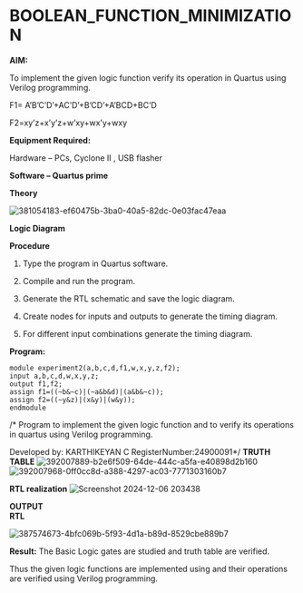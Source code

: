 # BOOLEAN_FUNCTION_MINIMIZATION

**AIM:**

To implement the given logic function verify its operation in Quartus using Verilog programming.

F1= A’B’C’D’+AC’D’+B’CD’+A’BCD+BC’D 

F2=xy’z+x’y’z+w’xy+wx’y+wxy

**Equipment Required:**

Hardware – PCs, Cyclone II , USB flasher

**Software – Quartus prime**

**Theory**

![381054183-ef60475b-3ba0-40a5-82dc-0e03fac47eaa](https://github.com/user-attachments/assets/9388c5d8-63df-452c-835f-4038eba8256d)


**Logic Diagram**   

**Procedure**

1.	Type the program in Quartus software.

2.	Compile and run the program.

3.	Generate the RTL schematic and save the logic diagram.

4.	Create nodes for inputs and outputs to generate the timing diagram.

5.	For different input combinations generate the timing diagram.


**Program:**
```
module experiment2(a,b,c,d,f1,w,x,y,z,f2);
input a,b,c,d,w,x,y,z;
output f1,f2;
assign f1=((~b&~c)|(~a&b&d)|(a&b&~c));
assign f2=((~y&z)|(x&y)|(w&y));
endmodule
```
/* Program to implement the given logic function and to verify its operations in quartus using Verilog programming. 

Developed by: KARTHIKEYAN C RegisterNumber:24900091*/
**TRUTH TABLE**
![392007889-b2e6f509-64de-444c-a5fa-e40898d2b160](https://github.com/user-attachments/assets/6247d250-dfe5-4617-87f6-6c3af00c8556)
![392007968-0ff0cc8d-a388-4297-ac03-7771303160b7](https://github.com/user-attachments/assets/25b969c5-272e-4adb-9366-6235a56d97f8)

**RTL realization** 
![Screenshot 2024-12-06 203438](https://github.com/user-attachments/assets/d719e96b-5c6c-4995-9efb-e5a6eb3523d7)

**OUTPUT**   
**RTL**   

![387574673-4bfc069b-5f93-4d1a-b89d-8529cbe889b7](https://github.com/user-attachments/assets/45ba91f7-21e9-4afb-9b1b-f36db4d88d72)

**Result:**  The Basic Logic gates are studied and truth table are verified.

Thus the given logic functions are implemented using and their operations are verified using Verilog programming.

